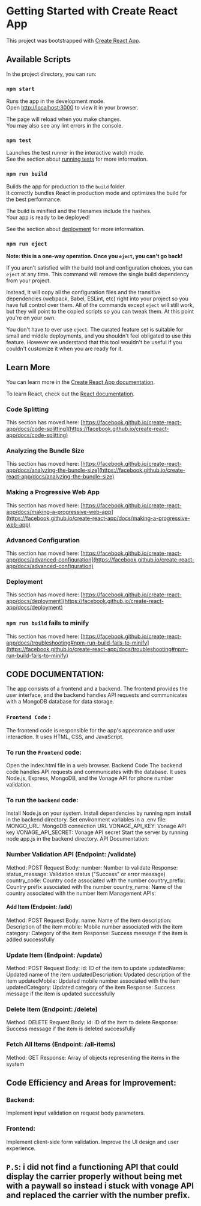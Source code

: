 # Getting Started with Create React App

This project was bootstrapped with [Create React App](https://github.com/facebook/create-react-app).

## Available Scripts

In the project directory, you can run:

### `npm start`

Runs the app in the development mode.\
Open [http://localhost:3000](http://localhost:3000) to view it in your browser.

The page will reload when you make changes.\
You may also see any lint errors in the console.

### `npm test`

Launches the test runner in the interactive watch mode.\
See the section about [running tests](https://facebook.github.io/create-react-app/docs/running-tests) for more information.

### `npm run build`

Builds the app for production to the `build` folder.\
It correctly bundles React in production mode and optimizes the build for the best performance.

The build is minified and the filenames include the hashes.\
Your app is ready to be deployed!

See the section about [deployment](https://facebook.github.io/create-react-app/docs/deployment) for more information.

### `npm run eject`

**Note: this is a one-way operation. Once you `eject`, you can't go back!**

If you aren't satisfied with the build tool and configuration choices, you can `eject` at any time. This command will remove the single build dependency from your project.

Instead, it will copy all the configuration files and the transitive dependencies (webpack, Babel, ESLint, etc) right into your project so you have full control over them. All of the commands except `eject` will still work, but they will point to the copied scripts so you can tweak them. At this point you're on your own.

You don't have to ever use `eject`. The curated feature set is suitable for small and middle deployments, and you shouldn't feel obligated to use this feature. However we understand that this tool wouldn't be useful if you couldn't customize it when you are ready for it.

## Learn More

You can learn more in the [Create React App documentation](https://facebook.github.io/create-react-app/docs/getting-started).

To learn React, check out the [React documentation](https://reactjs.org/).

### Code Splitting

This section has moved here: [https://facebook.github.io/create-react-app/docs/code-splitting](https://facebook.github.io/create-react-app/docs/code-splitting)

### Analyzing the Bundle Size

This section has moved here: [https://facebook.github.io/create-react-app/docs/analyzing-the-bundle-size](https://facebook.github.io/create-react-app/docs/analyzing-the-bundle-size)

### Making a Progressive Web App

This section has moved here: [https://facebook.github.io/create-react-app/docs/making-a-progressive-web-app](https://facebook.github.io/create-react-app/docs/making-a-progressive-web-app)

### Advanced Configuration

This section has moved here: [https://facebook.github.io/create-react-app/docs/advanced-configuration](https://facebook.github.io/create-react-app/docs/advanced-configuration)

### Deployment

This section has moved here: [https://facebook.github.io/create-react-app/docs/deployment](https://facebook.github.io/create-react-app/docs/deployment)

### `npm run build` fails to minify

This section has moved here: [https://facebook.github.io/create-react-app/docs/troubleshooting#npm-run-build-fails-to-minify](https://facebook.github.io/create-react-app/docs/troubleshooting#npm-run-build-fails-to-minify)

## CODE DOCUMENTATION:

The app consists of a frontend and a backend. The frontend provides the user interface, and the backend handles API requests and communicates with a MongoDB database for data storage.

### `Frontend Code` :
The frontend code is responsible for the app's appearance and user interaction. It uses HTML, CSS, and JavaScript.

### To run the `Frontend` code:

Open the index.html file in a web browser.
Backend Code
The backend code handles API requests and communicates with the database. It uses Node.js, Express, MongoDB, and the Vonage API for phone number validation.

### To run the `backend` code:

Install Node.js on your system.
Install dependencies by running npm install in the backend directory.
Set environment variables in a .env file:
MONGO_URL: MongoDB connection URL
VONAGE_API_KEY: Vonage API key
VONAGE_API_SECRET: Vonage API secret
Start the server by running node app.js in the backend directory.
API Documentation:

### Number Validation API (Endpoint: /validate)

Method: POST
Request Body:
number: Number to validate
Response:
status_message: Validation status ("Success" or error message)
country_code: Country code associated with the number
country_prefix: Country prefix associated with the number
country_name: Name of the country associated with the number
Item Management APIs:

#### Add Item (Endpoint: /add)

Method: POST
Request Body:
name: Name of the item
description: Description of the item
mobile: Mobile number associated with the item
category: Category of the item
Response: Success message if the item is added successfully

### Update Item (Endpoint: /update)

Method: POST
Request Body:
id: ID of the item to update
updatedName: Updated name of the item
updatedDescription: Updated description of the item
updatedMobile: Updated mobile number associated with the item
updatedCategory: Updated category of the item
Response: Success message if the item is updated successfully

### Delete Item (Endpoint: /delete)

Method: DELETE
Request Body:
id: ID of the item to delete
Response: Success message if the item is deleted successfully

### Fetch All Items (Endpoint: /all-items)

Method: GET
Response: Array of objects representing the items in the system

## Code Efficiency and Areas for Improvement:

### Backend:

Implement input validation on request body parameters.

### Frontend:

Implement client-side form validation.
Improve the UI design and user experience.

## `P.S`: i did not find a functioning API that could display the carrier properly without being met with a paywall so instead i stuck with vonage API and replaced the carrier with the number prefix.
